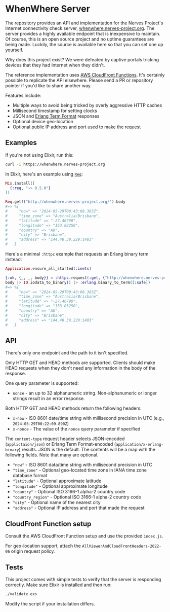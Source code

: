 # WhenWhere Server

The repository provides an API and implementation for the Nerves Project's
Internet connectivity check server,
[whenwhere.nerves-project.org](https://whenwhere.nerves-project.org). The server
provides a highly available endpoint that is inexpensive to maintain. Of course,
this is an open source project and no uptime guarantees are being made. Luckily,
the source is available here so that you can set one up yourself.

Why does this project exist? We were defeated by captive portals tricking
devices that they had Internet when they didn't.

The reference implementation uses [AWS CloudFront
Functions](https://docs.aws.amazon.com/AmazonCloudFront/latest/DeveloperGuide/cloudfront-functions.html).
It's certainly possible to replicate the API elsewhere. Please send a PR or
repository pointer if you'd like to share another way.

Features include:

* Multiple ways to avoid being tricked by overly aggressive HTTP caches
* Millisecond timestamp for setting clocks
* JSON and [Erlang Term Format](https://www.erlang.org/doc/apps/erts/erl_ext_dist.html) responses
* Optional device geo-location
* Optional public IP address and port used to make the request

## Examples

If you're not using Elixir, run this:

```sh
curl -i https://whenwhere.nerves-project.org
```

In Elixir, here's an example using [`Req`](https://hexdocs.pm/req/readme.html):

```elixir
Mix.install([
  {:req, "~> 0.5.0"}
])

Req.get!("http://whenwhere.nerves-project.org/").body
#=> %{
#     "now" => "2024-05-29T00:43:08.383Z",
#     "time_zone" => "Australia/Brisbane",
#     "latitude" => "-27.46790",
#     "longitude" => "153.03250",
#     "country" => "AU",
#     "city" => "Brisbane",
#     "address" => "144.48.39.229:1403"
#   }
```

Here's a minimal `:httpc` example that requests an Erlang binary term instead:

```elixir
Application.ensure_all_started(:inets)

{:ok, {_, _, body}} = :httpc.request(:get, {"http://whenwhere.nerves-project.org/", [{~c"content-type", "application/x-erlang-binary"}]}, [], [])
body |> IO.iodata_to_binary() |> :erlang.binary_to_term([:safe])
#=> %{
#     "now" => "2024-05-29T00:43:08.383Z",
#     "time_zone" => "Australia/Brisbane",
#     "latitude" => "-27.46790",
#     "longitude" => "153.03250",
#     "country" => "AU",
#     "city" => "Brisbane",
#     "address" => "144.48.39.229:1403"
#   }
```

## API

There's only one endpoint and the path to it isn't specified.

Only HTTP GET and HEAD methods are supported. Clients should make HEAD requests
when they don't need any information in the body of the response.

One query parameter is supported:

* `nonce` - an up to 32 alphanumeric string. Non-alphanumeric or longer strings
  result in an error response.

Both HTTP GET and HEAD methods return the following headers:

* `x-now` - ISO 8601 date/time string with millisecond precision in UTC (e.g., `2024-05-29T00:22:09.890Z`)
* `x-nonce` - The value of the `nonce` query parameter if specified

The `content-type` request header selects JSON-encoded (`applictaion/json`) or
Erlang Term Format-encoded (`application/x-erlang-binary`) results. JSON is the
default. The contents will be a map with the following fields. Note that many
are optional.

* `"now"` - ISO 8601 data/time string with millisecond precision in UTC
* `"time_zone"` - Optional geo-located time zone in IANA time zone database format
* `"latitude"` - Optional approximate latitude
* `"longitude"` - Optional approximate longitude
* `"country"` - Optional ISO 3166-1 alpha-2 country code
* `"country_region"` - Optional ISO 3166-1 alpha-2 country code
* `"city"` - Optional name of the nearest city
* `"address"` - Optional IP address and port that made the request

## CloudFront Function setup

Consult the AWS CloudFront Function setup and use the provided `index.js`.

For geo-location support, attach the `AllViewerAndCloudFrontHeaders-2022-06`
origin request policy.

## Tests

This project comes with simple tests to verify that the server is responding
correctly. Make sure Elixir is installed and then run:

```sh
./validate.exs
```

Modify the script if your installation differs.

